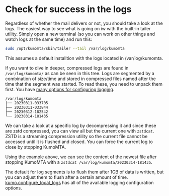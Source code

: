 # Check for success in the logs

Regardless of whether the mail delivers or not, you should take a look at the
logs. The easiest way to see what is going on iw with the built-in tailer utility.  Simply open a new terminal (so you can work on other things and watch logs at the same time) and run this:
```bash
sudo /opt/kumomta/sbin/tailer --tail /var/log/kumomta
``` 
This assumes a default installtion with the logs located in /var/log/kumomta.

If you want to dive in deeper, compressed logs are found in `/var/log/kumomta/` as can be seen in this
tree. Logs are segmented by a combination of size/time and stored in compressed
files named after the time that the segment was started. To read these, you
need to unpack them first. You have [many options for configuring
logging](../userguide/configuration/logging.md).

```info
/var/log/kumomta
├── 20230311-033705
├── 20230311-033844
├── 20230312-182542
└── 20230314-181435
```

We can take a look at a specific log by decompressing it and since these are
zstd compressed, you can view all but the current one with `zstdcat`.  ZSTD is a
streaming compression utility so the current file cannot be accessed until it
is flushed and closed.  You can force the current log to close by stopping KumoMTA.

Using the example above, we can see the content of the newest file after
stopping KumoMTA with a `zstdcat /var/log/kumomta/20230314-181435`.

The default for log segments is to flush them after 1GB of data is written,
but you can adjust them to flush after a certain amount of time.
[kumo.configure_local_logs](../reference/kumo/configure_local_logs.md) has
all of the available logging configuration options.

